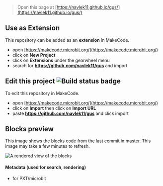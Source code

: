 
> Open this page at [https://navlek11.github.io/gus/](https://navlek11.github.io/gus/)

## Use as Extension

This repository can be added as an **extension** in MakeCode.

* open [https://makecode.microbit.org/](https://makecode.microbit.org/)
* click on **New Project**
* click on **Extensions** under the gearwheel menu
* search for **https://github.com/navlek11/gus** and import

## Edit this project ![Build status badge](https://github.com/navlek11/gus/workflows/MakeCode/badge.svg)

To edit this repository in MakeCode.

* open [https://makecode.microbit.org/](https://makecode.microbit.org/)
* click on **Import** then click on **Import URL**
* paste **https://github.com/navlek11/gus** and click import

## Blocks preview

This image shows the blocks code from the last commit in master.
This image may take a few minutes to refresh.

![A rendered view of the blocks](https://github.com/navlek11/gus/raw/master/.github/makecode/blocks.png)

#### Metadata (used for search, rendering)

* for PXT/microbit
<script src="https://makecode.com/gh-pages-embed.js"></script><script>makeCodeRender("{{ site.makecode.home_url }}", "{{ site.github.owner_name }}/{{ site.github.repository_name }}");</script>
